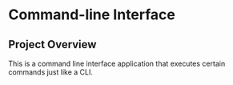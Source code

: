 # Command-line Interface
## Project Overview 
This is a command line interface application that executes certain commands just like a CLI.